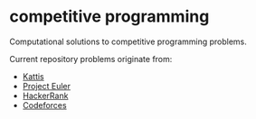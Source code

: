 # competitive programming
Computational solutions to competitive programming problems.

Current repository problems originate from:
- [Kattis](https://open.kattis.com)
- [Project Euler](https://projecteuler.net)
- [HackerRank](https://hackerrank.com)
- [Codeforces](https://codeforces.com)